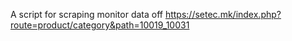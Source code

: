 A script for scraping monitor data off https://setec.mk/index.php?route=product/category&path=10019_10031
